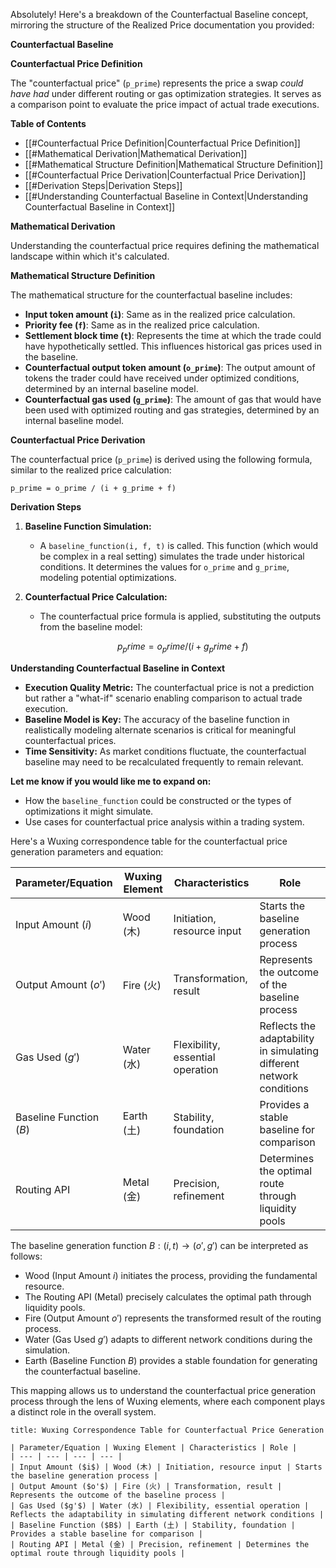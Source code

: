 Absolutely!  Here's a breakdown of the Counterfactual Baseline concept, mirroring the structure of the Realized Price documentation you provided:

**Counterfactual Baseline**

**Counterfactual Price Definition**

The "counterfactual price" (`p_prime`) represents the price a swap *could have had* under different routing or gas optimization strategies. It serves as a comparison point to evaluate the price impact of actual trade executions.

**Table of Contents**

* [[#Counterfactual Price Definition|Counterfactual Price Definition]]
* [[#Mathematical Derivation|Mathematical Derivation]]
* [[#Mathematical Structure Definition|Mathematical Structure Definition]]
* [[#Counterfactual Price Derivation|Counterfactual Price Derivation]]
* [[#Derivation Steps|Derivation Steps]]
* [[#Understanding Counterfactual Baseline in Context|Understanding Counterfactual Baseline in Context]]

**Mathematical Derivation**

Understanding the counterfactual price requires defining the mathematical landscape within which it's calculated.

**Mathematical Structure Definition**

The mathematical structure for the counterfactual baseline includes:

* **Input token amount (`i`)**: Same as in the realized price calculation.
* **Priority fee (`f`)**:  Same as in the realized price calculation.
* **Settlement block time (`t`)**: Represents the time at which the trade could have hypothetically settled. This influences historical gas prices used in the baseline.
* **Counterfactual output token amount (`o_prime`)**: The output amount of tokens the trader could have received under optimized conditions, determined by an internal baseline model.
* **Counterfactual gas used (`g_prime`)**: The amount of gas that would have been used with optimized routing and gas strategies, determined by an internal baseline model.

**Counterfactual Price Derivation**

The counterfactual price (`p_prime`) is derived using the following formula, similar to the realized price calculation:

```
p_prime = o_prime / (i + g_prime + f)
```

**Derivation Steps**

1. **Baseline Function Simulation:**
   * A `baseline_function(i, f, t)` is called. This function (which would be complex in a real setting) simulates the trade under historical conditions. It determines the values for `o_prime` and `g_prime`, modeling potential optimizations.

2. **Counterfactual Price Calculation:**
   * The counterfactual price formula is applied, substituting the outputs from the baseline model:
     ```math
      p_prime = o_prime / (i + g_prime + f) 
      ```

**Understanding Counterfactual Baseline in Context**

* **Execution Quality Metric:**  The counterfactual price is not a prediction but rather a "what-if" scenario enabling comparison to actual trade execution.
* **Baseline Model is Key:** The accuracy of the baseline function in realistically modeling alternate scenarios is critical for meaningful counterfactual prices.
* **Time Sensitivity:** As market conditions fluctuate, the counterfactual baseline may need to be recalculated frequently to remain relevant.

**Let me know if you would like me to expand on:**

* How the `baseline_function` could be constructed or the types of optimizations it might simulate.
* Use cases for counterfactual price analysis within a trading system. 

Here's a Wuxing correspondence table for the counterfactual price generation parameters and equation:

| Parameter/Equation | Wuxing Element | Characteristics | Role |
| --- | --- | --- | --- |
| Input Amount ($i$) | Wood (木) | Initiation, resource input | Starts the baseline generation process |
| Output Amount ($o'$) | Fire (火) | Transformation, result | Represents the outcome of the baseline process |
| Gas Used ($g'$) | Water (水) | Flexibility, essential operation | Reflects the adaptability in simulating different network conditions |
| Baseline Function ($B$) | Earth (土) | Stability, foundation | Provides a stable baseline for comparison |
| Routing API | Metal (金) | Precision, refinement | Determines the optimal route through liquidity pools |

The baseline generation function $B: (i, t) \rightarrow (o', g')$ can be interpreted as follows:

- Wood (Input Amount $i$) initiates the process, providing the fundamental resource.
- The Routing API (Metal) precisely calculates the optimal path through liquidity pools.
- Fire (Output Amount $o'$) represents the transformed result of the routing process.
- Water (Gas Used $g'$) adapts to different network conditions during the simulation.
- Earth (Baseline Function $B$) provides a stable foundation for generating the counterfactual baseline.

This mapping allows us to understand the counterfactual price generation process through the lens of Wuxing elements, where each component plays a distinct role in the overall system.

```ad-note
title: Wuxing Correspondence Table for Counterfactual Price Generation

| Parameter/Equation | Wuxing Element | Characteristics | Role |
| --- | --- | --- | --- |
| Input Amount ($i$) | Wood (木) | Initiation, resource input | Starts the baseline generation process |
| Output Amount ($o'$) | Fire (火) | Transformation, result | Represents the outcome of the baseline process |
| Gas Used ($g'$) | Water (水) | Flexibility, essential operation | Reflects the adaptability in simulating different network conditions |
| Baseline Function ($B$) | Earth (土) | Stability, foundation | Provides a stable baseline for comparison |
| Routing API | Metal (金) | Precision, refinement | Determines the optimal route through liquidity pools |
```